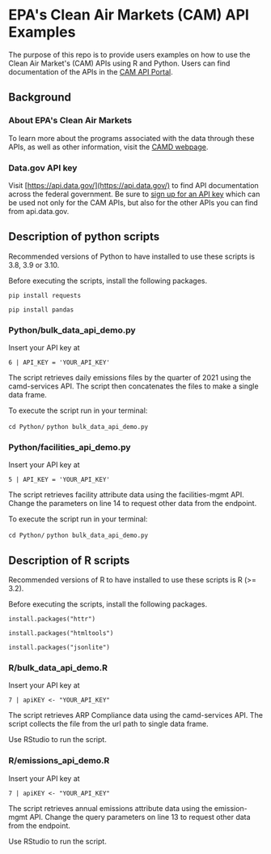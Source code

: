 # EPA's Clean Air Markets (CAM) API Examples
The purpose of this repo is to provide users examples on how to use the Clean Air Market's (CAM) APIs using R and Python. Users can find documentation of the APIs in the [CAM API Portal](https://www.epa.gov/airmarkets/cam-api-portal).

## Background
### About EPA's Clean Air Markets
To learn more about the programs associated with the data through these APIs, as well as other information, visit the [CAMD webpage](https://www.epa.gov/airmarkets).

### Data.gov API key
Visit [https://api.data.gov/](https://api.data.gov/) to find API documentation across the federal government. Be sure to [sign up for an API key](https://api.data.gov/signup/) which can be used not only for the CAM APIs, but also for the other APIs you can find from api.data.gov.

## Description of python scripts
Recommended versions of Python to have installed to use these scripts is 3.8, 3.9 or 3.10.

Before executing the scripts, install the following packages.

`pip install requests`

`pip install pandas`

### Python/bulk_data_api_demo.py
Insert your API key at

`6 | API_KEY = 'YOUR_API_KEY'`

The script retrieves daily emissions files by the quarter of 2021 using the camd-services API. The script then concatenates the files to make a single data frame.

To execute the script run in your terminal:

`cd Python/`
`python bulk_data_api_demo.py`

### Python/facilities_api_demo.py
Insert your API key at

`5 | API_KEY = 'YOUR_API_KEY'`

The script retrieves facility attribute data using the facilities-mgmt API. Change the parameters on line 14 to request other data from the endpoint.

To execute the script run in your terminal:

`cd Python/`
`python bulk_data_api_demo.py`

## Description of R scripts
Recommended versions of R to have installed to use these scripts is R (>= 3.2).

Before executing the scripts, install the following packages.

`install.packages("httr")`

`install.packages("htmltools")`

`install.packages("jsonlite")`

### R/bulk_data_api_demo.R

Insert your API key at

`7 | apiKEY <- "YOUR_API_KEY"`

The script retrieves ARP Compliance data using the camd-services API. The script collects the file from the url path to single data frame.

Use RStudio to run the script.

### R/emissions_api_demo.R

Insert your API key at

`7 | apiKEY <- "YOUR_API_KEY"`

The script retrieves annual emissions attribute data using the emission-mgmt API. Change the query parameters on line 13 to request other data from the endpoint.

Use RStudio to run the script.
